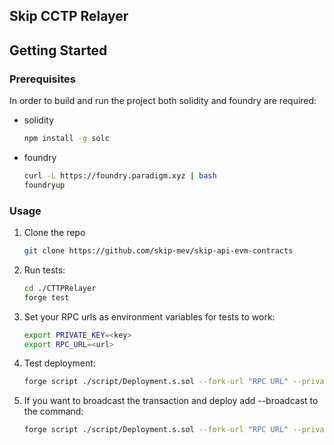 <!-- ABOUT THE PROJECT -->
## Skip CCTP Relayer



<!-- GETTING STARTED -->
## Getting Started

### Prerequisites
In order to build and run the project both solidity and foundry are required:

* solidity
  ```sh
  npm install -g solc
  ```
* foundry
  ```sh
  curl -L https://foundry.paradigm.xyz | bash
  foundryup
  ```

### Usage

1. Clone the repo
   ```sh
   git clone https://github.com/skip-mev/skip-api-evm-contracts
   ```
2. Run tests:
   ```sh
   cd ./CTTPRelayer
   forge test
   ```

3. Set your RPC urls as environment variables for tests to work:
    ```sh
   export PRIVATE_KEY=<key>
   export RPC_URL=<url>
   ```

4. Test deployment:
   ```sh
   forge script ./script/Deployment.s.sol --fork-url "RPC URL" --private-key "DEPLOYMENT ACCOUNT PRIVATE KEY"
   ```

5. If you want to broadcast the transaction and deploy add --broadcast to the command:
   ```sh
   forge script ./script/Deployment.s.sol --fork-url "RPC URL" --private-key "DEPLOYMENT ACCOUNT PRIVATE KEY" --broadcast
   ```